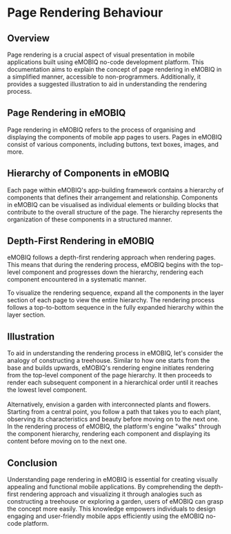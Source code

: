 # Page Rendering Behaviour

## Overview

Page rendering is a crucial aspect of visual presentation in mobile applications built using eMOBIQ no-code development platform. This documentation aims to explain the concept of page rendering in eMOBIQ in a simplified manner, accessible to non-programmers. Additionally, it provides a suggested illustration to aid in understanding the rendering process.

## Page Rendering in eMOBIQ

Page rendering in eMOBIQ refers to the process of organising and displaying the components of mobile app pages to users. Pages in eMOBIQ consist of various components, including buttons, text boxes, images, and more.

## Hierarchy of Components in eMOBIQ

Each page within eMOBIQ's app-building framework contains a hierarchy of components that defines their arrangement and relationship. Components in eMOBIQ can be visualised as individual elements or building blocks that contribute to the overall structure of the page. The hierarchy represents the organization of these components in a structured manner.

## Depth-First Rendering in eMOBIQ

eMOBIQ follows a depth-first rendering approach when rendering pages. This means that during the rendering process, eMOBIQ begins with the top-level component and progresses down the hierarchy, rendering each component encountered in a systematic manner.

To visualize the rendering sequence, expand all the components in the layer section of each page to view the entire hierarchy. The rendering process follows a top-to-bottom sequence in the fully expanded hierarchy within the layer section.

## Illustration

To aid in understanding the rendering process in eMOBIQ, let's consider the analogy of constructing a treehouse. Similar to how one starts from the base and builds upwards, eMOBIQ's rendering engine initiates rendering from the top-level component of the page hierarchy. It then proceeds to render each subsequent component in a hierarchical order until it reaches the lowest level component.\
\
Alternatively, envision a garden with interconnected plants and flowers. Starting from a central point, you follow a path that takes you to each plant, observing its characteristics and beauty before moving on to the next one. In the rendering process of eMOBIQ, the platform's engine "walks" through the component hierarchy, rendering each component and displaying its content before moving on to the next one.

## Conclusion

Understanding page rendering in eMOBIQ is essential for creating visually appealing and functional mobile applications. By comprehending the depth-first rendering approach and visualizing it through analogies such as constructing a treehouse or exploring a garden, users of eMOBIQ can grasp the concept more easily. This knowledge empowers individuals to design engaging and user-friendly mobile apps efficiently using the eMOBIQ no-code platform.

